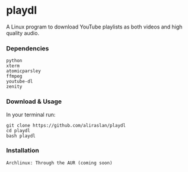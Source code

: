 # playdl
A Linux program to download YouTube playlists as both videos and high quality audio.
### Dependencies
```
python
xterm
atomicparsley
ffmpeg
youtube-dl
zenity
```
### Download & Usage
In your terminal run:
```shell
git clone https://github.com/aliraslan/playdl
cd playdl
bash playdl
```
### Installation
```shell
Archlinux: Through the AUR (coming soon)
```

